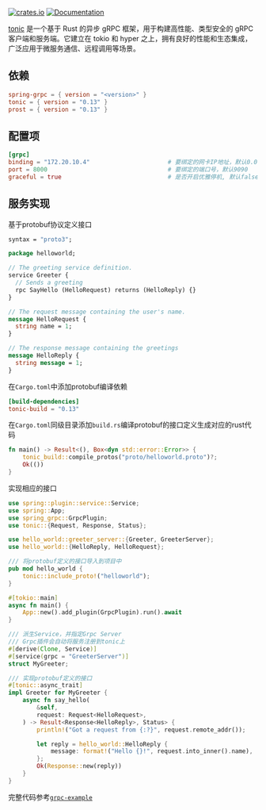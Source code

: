 [![crates.io](https://img.shields.io/crates/v/spring-grpc.svg)](https://crates.io/crates/spring-grpc)
[![Documentation](https://docs.rs/spring-grpc/badge.svg)](https://docs.rs/spring-grpc)

[tonic](https://github.com/hyperium/tonic) 是一个基于 Rust 的异步 gRPC 框架，用于构建高性能、类型安全的 gRPC 客户端和服务端。它建立在 tokio 和 hyper 之上，拥有良好的性能和生态集成，广泛应用于微服务通信、远程调用等场景。

## 依赖

```toml
spring-grpc = { version = "<version>" }
tonic = { version = "0.13" }
prost = { version = "0.13" }
```

## 配置项

```toml
[grpc]
binding = "172.20.10.4"                      # 要绑定的网卡IP地址，默认0.0.0.0
port = 8000                                  # 要绑定的端口号，默认9090
graceful = true                              # 是否开启优雅停机, 默认false
```

## 服务实现

基于protobuf协议定义接口

```proto
syntax = "proto3";

package helloworld;

// The greeting service definition.
service Greeter {
  // Sends a greeting
  rpc SayHello (HelloRequest) returns (HelloReply) {}
}

// The request message containing the user's name.
message HelloRequest {
  string name = 1;
}

// The response message containing the greetings
message HelloReply {
  string message = 1;
}
```

在`Cargo.toml`中添加protobuf编译依赖

```toml
[build-dependencies]
tonic-build = "0.13"
```

在`Cargo.toml`同级目录添加`build.rs`编译protobuf的接口定义生成对应的rust代码

```rust
fn main() -> Result<(), Box<dyn std::error::Error>> {
    tonic_build::compile_protos("proto/helloworld.proto")?;
    Ok(())
}
```

实现相应的接口

```rust
use spring::plugin::service::Service;
use spring::App;
use spring_grpc::GrpcPlugin;
use tonic::{Request, Response, Status};

use hello_world::greeter_server::{Greeter, GreeterServer};
use hello_world::{HelloReply, HelloRequest};

/// 将protobuf定义的接口导入到项目中
pub mod hello_world {
    tonic::include_proto!("helloworld");
}

#[tokio::main]
async fn main() {
    App::new().add_plugin(GrpcPlugin).run().await
}

/// 派生Service，并指定Grpc Server
/// Grpc插件会自动将服务注册到tonic上
#[derive(Clone, Service)]
#[service(grpc = "GreeterServer")]
struct MyGreeter;

/// 实现protobuf定义的接口
#[tonic::async_trait]
impl Greeter for MyGreeter {
    async fn say_hello(
        &self,
        request: Request<HelloRequest>,
    ) -> Result<Response<HelloReply>, Status> {
        println!("Got a request from {:?}", request.remote_addr());

        let reply = hello_world::HelloReply {
            message: format!("Hello {}!", request.into_inner().name),
        };
        Ok(Response::new(reply))
    }
}
```


完整代码参考[`grpc-example`](https://github.com/spring-rs/spring-rs/tree/master/examples/grpc-example)
